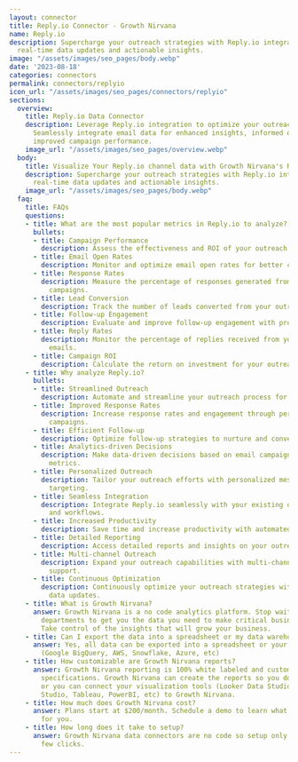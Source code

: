 ```yaml
---
layout: connector
title: Reply.io Connector - Growth Nirvana
name: Reply.io
description: Supercharge your outreach strategies with Reply.io integration, unlocking
  real-time data updates and actionable insights.
image: "/assets/images/seo_pages/body.webp"
date: '2023-08-18'
categories: connectors
permalink: connectors/replyio
icon_url: "/assets/images/seo_pages/connectors/replyio"
sections:
  overview:
    title: Reply.io Data Connector
    description: Leverage Reply.io integration to optimize your outreach campaigns.
      Seamlessly integrate email data for enhanced insights, informed decisions, and
      improved campaign performance.
    image_url: "/assets/images/seo_pages/overview.webp"
  body:
    title: Visualize Your Reply.io channel data with Growth Nirvana's Reply.io Connector
    description: Supercharge your outreach strategies with Reply.io integration, unlocking
      real-time data updates and actionable insights.
    image_url: "/assets/images/seo_pages/body.webp"
  faq:
    title: FAQs
    questions:
    - title: What are the most popular metrics in Reply.io to analyze?
      bullets:
      - title: Campaign Performance
        description: Assess the effectiveness and ROI of your outreach campaigns.
      - title: Email Open Rates
        description: Monitor and optimize email open rates for better campaign performance.
      - title: Response Rates
        description: Measure the percentage of responses generated from your outreach
          campaigns.
      - title: Lead Conversion
        description: Track the number of leads converted from your outreach efforts.
      - title: Follow-up Engagement
        description: Evaluate and improve follow-up engagement with prospects.
      - title: Reply Rates
        description: Monitor the percentage of replies received from your outreach
          emails.
      - title: Campaign ROI
        description: Calculate the return on investment for your outreach campaigns.
    - title: Why analyze Reply.io?
      bullets:
      - title: Streamlined Outreach
        description: Automate and streamline your outreach process for increased efficiency.
      - title: Improved Response Rates
        description: Increase response rates and engagement through personalized outreach
          campaigns.
      - title: Efficient Follow-up
        description: Optimize follow-up strategies to nurture and convert leads.
      - title: Analytics-driven Decisions
        description: Make data-driven decisions based on email campaign performance
          metrics.
      - title: Personalized Outreach
        description: Tailor your outreach efforts with personalized messaging and
          targeting.
      - title: Seamless Integration
        description: Integrate Reply.io seamlessly with your existing outreach tools
          and workflows.
      - title: Increased Productivity
        description: Save time and increase productivity with automated outreach features.
      - title: Detailed Reporting
        description: Access detailed reports and insights on your outreach campaigns.
      - title: Multi-channel Outreach
        description: Expand your outreach capabilities with multi-channel campaign
          support.
      - title: Continuous Optimization
        description: Continuously optimize your outreach strategies with real-time
          data updates.
    - title: What is Growth Nirvana?
      answer: Growth Nirvana is a no code analytics platform. Stop waiting for other
        departments to get you the data you need to make critical business decisions.
        Take control of the insights that will grow your business.
    - title: Can I export the data into a spreadsheet or my data warehouse?
      answer: Yes, all data can be exported into a spreadsheet or your data warehouse
        (Google BigQuery, AWS, Snowflake, Azure, etc)
    - title: How customizable are Growth Nirvana reports?
      answer: Growth Nirvana reporting is 100% white labeled and customized to your
        specifications. Growth Nirvana can create the reports so you don’t have to
        or you can connect your visualization tools (Looker Data Studio/Google Data
        Studio, Tableau, PowerBI, etc) to Growth Nirvana.
    - title: How much does Growth Nirvana cost?
      answer: Plans start at $200/month. Schedule a demo to learn what plan is best
        for you.
    - title: How long does it take to setup?
      answer: Growth Nirvana data connectors are no code so setup only requires a
        few clicks.
---
```

